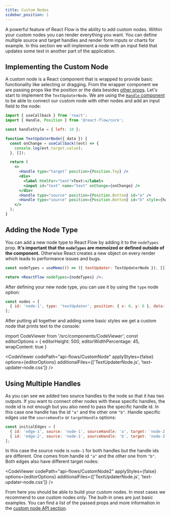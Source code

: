 ```yaml
---
title: Custom Nodes
sidebar_position: 1
---
```


A powerful feature of React Flow is the ability to add custom nodes. Within your custom nodes you can render everything you want. You can define multiple source and target handles and render form inputs or charts for example. In this section we will implement a node with an input field that updates some text in another part of the application.

## Implementing the Custom Node

A custom node is a React component that is wrapped to provide basic functionality like selecting or dragging. From the wrapper component we are passing props like the position or the data besides [other props](/docs/api/nodes/custom-nodes#prop-types). Let's start to implement the `TextUpdaterNode`. We are using the [`Handle` component](/docs/api/nodes/handle) to be able to connect our custom node with other nodes and add an input field to the node:

```jsx
import { useCallback } from 'react';
import { Handle, Position } from '@react-flow/core';

const handleStyle = { left: 10 };

function TextUpdaterNode({ data }) {
  const onChange = useCallback((evt) => {
    console.log(evt.target.value);
  }, []);

  return (
    <>
      <Handle type="target" position={Position.Top} />
      <div>
        <label htmlFor="text">Text:</label>
        <input id="text" name="text" onChange={onChange} />
      </div>
      <Handle type="source" position={Position.Bottom} id="a" />
      <Handle type="source" position={Position.Bottom} id="b" style={handleStyle} />
    </>
  );
}
```

## Adding the Node Type

You can add a new node type to React Flow by adding it to the `nodeTypes` prop. **It's important that the `nodeTypes` are memoized or defined outside of the component.** Otherwise React creates a new object on every render which leads to performance issues and bugs.

```jsx
const nodeTypes = useMemo(() => ({ textUpdater: TextUpdaterNode }), []);

return <ReactFlow nodeTypes={nodeTypes} />;
```

After defining your new node type, you can use it by using the `type` node option:

```js
const nodes = [
  { id: 'node-1', type: 'textUpdater', position: { x: 0, y: 0 }, data: { value: 123 } },
];
```

After putting all together and adding some basic styles we get a custom node that prints text to the console:

import CodeViewer from '/src/components/CodeViewer';
const editorOptions = { editorHeight: 500, editorWidthPercentage: 45, wrapContent: true }

<CodeViewer codePath="api-flows/CustomNode" applyStyles={false} options={editorOptions} additionalFiles={['TextUpdaterNode.js', 'text-updater-node.css']} />

## Using Multiple Handles

As you can see we added two source handles to the node so that it has two outputs. If you want to connect other nodes with these specific handles, the node id is not enough but you also need to pass the specific handle id. In this case one handle has the id `"a"` and the other one `"b"`. Handle specific edges use the `sourceHandle` or `targetHandle` options:

```js
const initialEdges = [
  { id: 'edge-1', source: 'node-1', sourceHandle: 'a', target: 'node-2' },
  { id: 'edge-2', source: 'node-1', sourceHandle: 'b', target: 'node-3' },
];
```

In this case the source node is `node-1` for both handles but the handle ids are different. One comes from handle id `"a"` and the other one from `"b"`. Both edges also have different target nodes:

<CodeViewer codePath="api-flows/CustomNode2" applyStyles={false} options={editorOptions} additionalFiles={['TextUpdaterNode.js', 'text-updater-node.css']} />

From here you should be able to build your custom nodes. In most cases we recommend to use custom nodes only. The built-in ones are just basic examples. You can find a list of the passed props and more information in the [custom node API section](/docs/api/nodes/custom-nodes).
